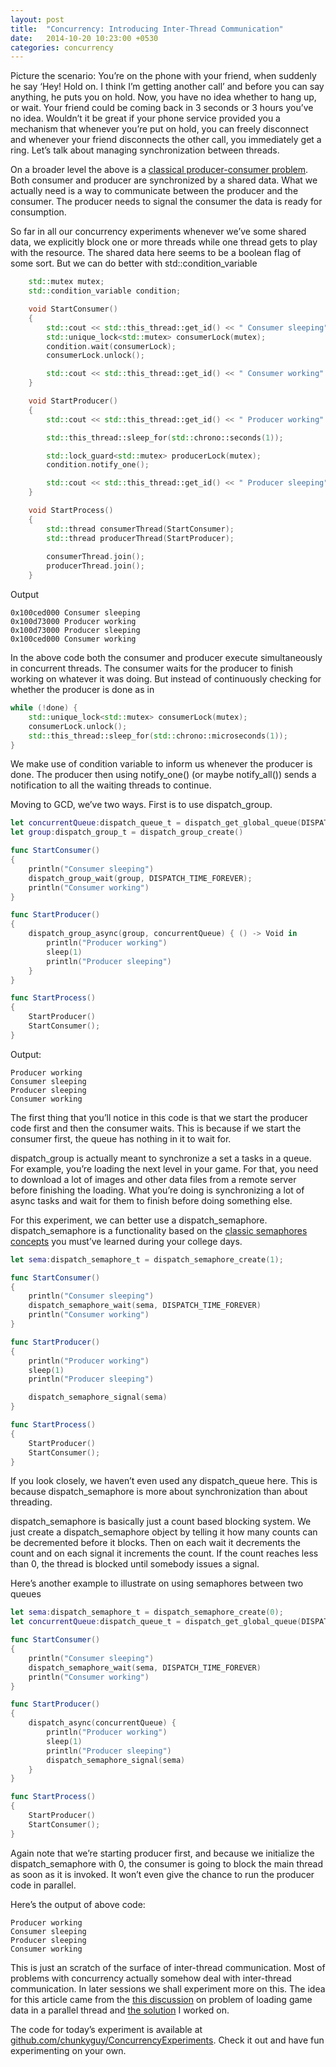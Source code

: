 ```yaml
---
layout: post
title:  "Concurrency: Introducing Inter-Thread Communication"
date:   2014-10-20 10:23:00 +0530
categories: concurrency
---
```



Picture the scenario: You’re on the phone with your friend, when
suddenly he say ‘Hey! Hold on. I think I’m getting another call’ and
before you can say anything, he puts you on hold. Now, you have no idea
whether to hang up, or wait. Your friend could be coming back in 3
seconds or 3 hours you’ve no idea. Wouldn’t it be great if your phone
service provided you a mechanism that whenever you’re put on hold, you
can freely disconnect and whenever your friend disconnects the other
call, you immediately get a ring. Let’s talk about managing
synchronization between threads.

On a broader level the above is a [classical producer-consumer
problem](http://en.wikipedia.org/wiki/Semaphore_(disambiguation)). Both
consumer and producer are synchronized by a shared data. What we
actually need is a way to communicate between the producer and the
consumer. The producer needs to signal the consumer the data is ready
for consumption.

So far in all our concurrency experiments whenever we’ve some shared
data, we explicitly block one or more threads while one thread gets to
play with the resource. The shared data here seems to be a boolean flag
of some sort. But we can do better with std::condition\_variable

``` cpp
    std::mutex mutex;
    std::condition_variable condition;

    void StartConsumer()
    {
        std::cout << std::this_thread::get_id() << " Consumer sleeping" << std::endl;
        std::unique_lock<std::mutex> consumerLock(mutex);
        condition.wait(consumerLock);
        consumerLock.unlock();

        std::cout << std::this_thread::get_id() << " Consumer working" << std::endl;
    }

    void StartProducer()
    {
        std::cout << std::this_thread::get_id() << " Producer working" << std::endl;

        std::this_thread::sleep_for(std::chrono::seconds(1));

        std::lock_guard<std::mutex> producerLock(mutex);
        condition.notify_one();

        std::cout << std::this_thread::get_id() << " Producer sleeping" << std::endl;
    }

    void StartProcess()
    {
        std::thread consumerThread(StartConsumer);
        std::thread producerThread(StartProducer);
        
        consumerThread.join();
        producerThread.join();
    }
```

Output

``` 
0x100ced000 Consumer sleeping
0x100d73000 Producer working
0x100d73000 Producer sleeping
0x100ced000 Consumer working
```

In the above code both the consumer and producer execute simultaneously
in concurrent threads. The consumer waits for the producer to finish
working on whatever it was doing. But instead of continuously checking
for whether the producer is done as in

```  cpp
while (!done) {
    std::unique_lock<std::mutex> consumerLock(mutex);
    consumerLock.unlock();
    std::this_thread::sleep_for(std::chrono::microseconds(1));
}
```

We make use of condition variable to inform us whenever the producer is
done. The producer then using notify_one() (or maybe notify_all())
sends a notification to all the waiting threads to continue.

Moving to GCD, we’ve two ways. First is to use dispatch_group.

``` swift
let concurrentQueue:dispatch_queue_t = dispatch_get_global_queue(DISPATCH_QUEUE_PRIORITY_DEFAULT, 0)
let group:dispatch_group_t = dispatch_group_create()

func StartConsumer()
{
    println("Consumer sleeping")
    dispatch_group_wait(group, DISPATCH_TIME_FOREVER);
    println("Consumer working")
}

func StartProducer()
{
    dispatch_group_async(group, concurrentQueue) { () -> Void in
        println("Producer working")
        sleep(1)
        println("Producer sleeping")
    }
}

func StartProcess()
{
    StartProducer()
    StartConsumer();
}
```

Output:

``` 
Producer working
Consumer sleeping
Producer sleeping
Consumer working
```

The first thing that you’ll notice in this code is that we start the
producer code first and then the consumer waits. This is because if we
start the consumer first, the queue has nothing in it to wait for.

dispatch_group is actually meant to synchronize a set a tasks in a
queue. For example, you’re loading the next level in your game. For
that, you need to download a lot of images and other data files from a
remote server before finishing the loading. What you’re doing is
synchronizing a lot of async tasks and wait for them to finish before
doing something else.

For this experiment, we can better use a dispatch_semaphore.
dispatch_semaphore is a functionality based on the [classic semaphores
concepts]() you must’ve learned during your college days.

``` swift
let sema:dispatch_semaphore_t = dispatch_semaphore_create(1);

func StartConsumer()
{
    println("Consumer sleeping")
    dispatch_semaphore_wait(sema, DISPATCH_TIME_FOREVER)
    println("Consumer working")
}

func StartProducer()
{
    println("Producer working")
    sleep(1)
    println("Producer sleeping")

    dispatch_semaphore_signal(sema)
}

func StartProcess()
{
    StartProducer()
    StartConsumer();
}
```

If you look closely, we haven’t even used any dispatch_queue here. This
is because dispatch_semaphore is more about synchronization than about
threading.

dispatch_semaphore is basically just a count based blocking system. We
just create a dispatch_semaphore object by telling it how many counts
can be decremented before it blocks. Then on each wait it decrements the
count and on each signal it increments the count. If the count reaches
less than 0, the thread is blocked until somebody issues a signal.

Here’s another example to illustrate on using semaphores between two
queues

``` swift
let sema:dispatch_semaphore_t = dispatch_semaphore_create(0);
let concurrentQueue:dispatch_queue_t = dispatch_get_global_queue(DISPATCH_QUEUE_PRIORITY_DEFAULT, 0)

func StartConsumer()
{
    println("Consumer sleeping")
    dispatch_semaphore_wait(sema, DISPATCH_TIME_FOREVER)
    println("Consumer working")
}

func StartProducer()
{
    dispatch_async(concurrentQueue) {
        println("Producer working")
        sleep(1)
        println("Producer sleeping")
        dispatch_semaphore_signal(sema)
    }
}

func StartProcess()
{
    StartProducer()
    StartConsumer();
}
```

Again note that we’re starting producer first, and because we initialize
the dispatch_semaphore with 0, the consumer is going to block the main
thread as soon as it is invoked. It won’t even give the chance to run
the producer code in parallel.

Here’s the output of above code:

``` 
Producer working
Consumer sleeping
Producer sleeping
Consumer working
```

This is just an scratch of the surface of inter-thread communication.
Most of problems with concurrency actually somehow deal with
inter-thread communication. In later sessions we shall experiment more
on this. The idea for this article came from the [this
discussion](http://www.reddit.com/r/gamedev/comments/2ivsp6/async_loading_and_syncing_threads_with_your/)
on problem of loading game data in a parallel thread and [the
solution](https://gist.github.com/chunkyguy/e4f52c0a75f5ae4c7088) I
worked on.

The code for today’s experiment is available at
[github.com/chunkyguy/ConcurrencyExperiments](https://github.com/chunkyguy/ConcurrencyExperiments/tree/master/104_InterThreadCommunication).
Check it out and have fun experimenting on your own.

